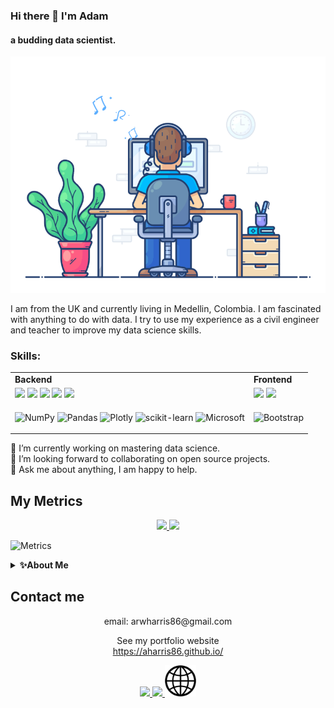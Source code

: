 ### Hi there 👋 I'm Adam
#### a budding data scientist.
![a budding data analyst/scientist.](images/dev-working.gif)

I am from the UK and currently living in Medellin, Colombia. I am fascinated with anything to do with data. I try to use my experience as a civil engineer and teacher to improve my data science skills.

### Skills:
<table><tr>
<td> <strong>Backend</strong>
<td> <strong>Frontend</strong>
<tr>
<td>
<code><img width="30%" src="https://www.vectorlogo.zone/logos/python/python-ar21.svg"></code>
<code><img width="30%" src="https://www.vectorlogo.zone/logos/jupyter/jupyter-ar21.svg"></code>
<code><img width="30%" src="https://www.vectorlogo.zone/logos/sqlite/sqlite-ar21.svg"></code>
<code><img width="30%" src="https://cdn.jsdelivr.net/gh/devicons/devicon/icons/mysql/mysql-original-wordmark.svg"></code>
<code><img width="30%" src="https://www.vectorlogo.zone/logos/github/github-ar21.svg"></code>
<td>
<code><img width="40%" src="https://www.vectorlogo.zone/logos/w3_html5/w3_html5-ar21.svg"></code>
<code><img width="40%" src="https://www.vectorlogo.zone/logos/w3_css/w3_css-ar21.svg"></code>
<tr>
<td>

![NumPy](https://img.shields.io/badge/numpy-%23013243.svg?style=for-the-badge&logo=numpy&logoColor=white)
![Pandas](https://img.shields.io/badge/pandas-%23150458.svg?style=for-the-badge&logo=pandas&logoColor=white)
![Plotly](https://img.shields.io/badge/Plotly-%233F4F75.svg?style=for-the-badge&logo=plotly&logoColor=white)
![scikit-learn](https://img.shields.io/badge/scikit--learn-%23F7931E.svg?style=for-the-badge&logo=scikit-learn&logoColor=white)
![Microsoft](https://img.shields.io/badge/Microsoft-0078D4?style=for-the-badge&logo=microsoft&logoColor=white)
<td>

![Bootstrap](https://img.shields.io/badge/bootstrap-%23563D7C.svg?style=for-the-badge&logo=bootstrap&logoColor=white)
</tr></table>

🔭 I’m currently working on mastering data science.   
👯 I’m looking forward to collaborating on open source projects.  
💬 Ask me about anything, I am happy to help. 

## My Metrics
<div align="center">
<a  href="https://github.com/aharris86">

<img src="https://awesome-github-stats.azurewebsites.net/user-stats/aharris86?cardType=github&theme=algolia" width="45.5%">
<img src="https://github-readme-stats.vercel.app/api/top-langs/?username=aharris86&theme=algolia&exclude_repo=Learning&layout=compact" width="45.5%" >
</a>
</div>

![Metrics](https://metrics.lecoq.io/aharris86?template=classic&base.header=0&base.activity=0&base.community=0&base.repositories=0&base.metadata=0&isocalendar=1&base.indepth=false&base.hireable=false&isocalendar.duration=half-year&config.timezone=America%2FBogota)

<details>
    <summary><b>✨About Me</b></summary>

    I'm from Wales, UK currently living in Medellín, Colombia.  
    I have a love for data and analysis.    
    I have been a civil engineer and a teacher but finally found my passion in data.</p>
</details>


 
## Contact me 
<div align="center">
email: arwharris86@gmail.com  

See my portfolio website   
https://aharris86.github.io/

<a href="https://medium.com/@zluvsand">
    <img height="50" src="https://www.vectorlogo.zone/logos/medium/medium-ar21.svg"/>
</a>

<!--Linked in-->
<a href="https://www.linkedin.com/in/zluvsand/">
    <img height="50" src="https://cdn2.iconfinder.com/data/icons/social-icon-3/512/social_style_3_in-306.png"/>
</a>

<!--Website-->

<a href="https://aharris86.github.io/">

 <img height="50" src="images/web_logo.png"/>

</a>
</div>




